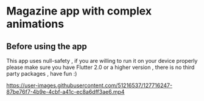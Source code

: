# Magazine app with complex animations
<h2>Before using the app</h2>
  <p>This app uses null-safety , if you are willing to run it on your device properly please make sure you have Flutter 2.0 or a higher version , there is no third party packages , have fun :)</p>

https://user-images.githubusercontent.com/51216537/127716247-87be76f7-4b9e-4cbf-a41c-ec8a6dff3ae6.mp4


